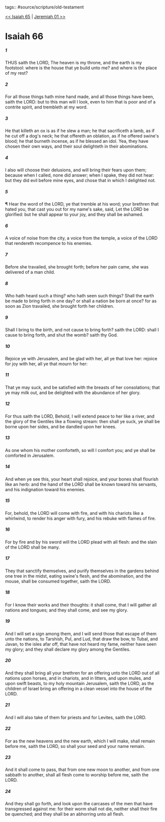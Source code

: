 tags:: #source/scripture/old-testament

[<< Isaiah 65](old-testament/23_Isaiah/Isaiah_65.md) | [Jeremiah 01 >>](old-testament/24_Jeremiah/Jeremiah_01.md)

# Isaiah 66

##### 1

THUS saith the LORD, The heaven is my throne, and the earth is my footstool: where is the house that ye build unto me? and where is the place of my rest?

##### 2

For all those things hath mine hand made, and all those things have been, saith the LORD: but to this man will I look, even to him that is poor and of a contrite spirit, and trembleth at my word.

##### 3

He that killeth an ox is as if he slew a man; he that sacrificeth a lamb, as if he cut off a dog's neck; he that offereth an oblation, as if he offered swine's blood; he that burneth incense, as if he blessed an idol. Yea, they have chosen their own ways, and their soul delighteth in their abominations.

##### 4

I also will choose their delusions, and will bring their fears upon them; because when I called, none did answer; when I spake, they did not hear: but they did evil before mine eyes, and chose that in which I delighted not.

##### 5

¶ Hear the word of the LORD, ye that tremble at his word; your brethren that hated you, that cast you out for my name's sake, said, Let the LORD be glorified: but he shall appear to your joy, and they shall be ashamed.

##### 6

A voice of noise from the city, a voice from the temple, a voice of the LORD that rendereth recompence to his enemies.

##### 7

Before she travailed, she brought forth; before her pain came, she was delivered of a man child.

##### 8

Who hath heard such a thing? who hath seen such things? Shall the earth be made to bring forth in one day? or shall a nation be born at once? for as soon as Zion travailed, she brought forth her children.

##### 9

Shall I bring to the birth, and not cause to bring forth? saith the LORD: shall I cause to bring forth, and shut the womb? saith thy God.

##### 10

Rejoice ye with Jerusalem, and be glad with her, all ye that love her: rejoice for joy with her, all ye that mourn for her:

##### 11

That ye may suck, and be satisfied with the breasts of her consolations; that ye may milk out, and be delighted with the abundance of her glory.

##### 12

For thus saith the LORD, Behold, I will extend peace to her like a river, and the glory of the Gentiles like a flowing stream: then shall ye suck, ye shall be borne upon her sides, and be dandled upon her knees.

##### 13

As one whom his mother comforteth, so will I comfort you; and ye shall be comforted in Jerusalem.

##### 14

And when ye see this, your heart shall rejoice, and your bones shall flourish like an herb: and the hand of the LORD shall be known toward his servants, and his indignation toward his enemies.

##### 15

For, behold, the LORD will come with fire, and with his chariots like a whirlwind, to render his anger with fury, and his rebuke with flames of fire.

##### 16

For by fire and by his sword will the LORD plead with all flesh: and the slain of the LORD shall be many.

##### 17

They that sanctify themselves, and purify themselves in the gardens behind one tree in the midst, eating swine's flesh, and the abomination, and the mouse, shall be consumed together, saith the LORD.

##### 18

For I know their works and their thoughts: it shall come, that I will gather all nations and tongues; and they shall come, and see my glory.

##### 19

And I will set a sign among them, and I will send those that escape of them unto the nations, to Tarshish, Pul, and Lud, that draw the bow, to Tubal, and Javan, to the isles afar off, that have not heard my fame, neither have seen my glory; and they shall declare my glory among the Gentiles.

##### 20

And they shall bring all your brethren for an offering unto the LORD out of all nations upon horses, and in chariots, and in litters, and upon mules, and upon swift beasts, to my holy mountain Jerusalem, saith the LORD, as the children of Israel bring an offering in a clean vessel into the house of the LORD.

##### 21

And I will also take of them for priests and for Levites, saith the LORD.

##### 22

For as the new heavens and the new earth, which I will make, shall remain before me, saith the LORD, so shall your seed and your name remain.

##### 23

And it shall come to pass, that from one new moon to another, and from one sabbath to another, shall all flesh come to worship before me, saith the LORD.

##### 24

And they shall go forth, and look upon the carcases of the men that have transgressed against me: for their worm shall not die, neither shall their fire be quenched; and they shall be an abhorring unto all flesh.
